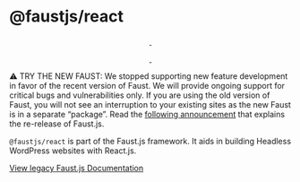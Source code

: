 # @faustjs/react

<p align="center">
  <a aria-label="NPM version" href="https://www.npmjs.com/package/@faustjs/react">
    <img alt="" src="https://img.shields.io/npm/v/@faustjs/react?color=7e5cef&style=for-the-badge">
  </a>

  <a aria-label="License" href="https://github.com/wpengine/faustjs/blob/canary/LICENSE">
    <img alt="" src="https://img.shields.io/npm/l/@faustjs/react?color=7e5cef&style=for-the-badge">
  </a>
</p>

<p align="center">
  <a aria-label="Faust.js React Downloads Per Month" href="https://www.npmjs.com/package/@faustjs/react">
    <img alt="" src="https://img.shields.io/npm/dm/@faustjs/react?color=7e5cef&style=for-the-badge&label=@faustjs/react">
  </a>
  <a aria-label="Faust.js React Downloads Per Week" href="https://www.npmjs.com/package/@faustjs/react">
    <img alt="" src="https://img.shields.io/npm/dw/@faustjs/react?color=7e5cef&style=for-the-badge&label=@faustjs/react">
  </a>
</p>

⚠️ TRY THE NEW FAUST: We stopped supporting new feature development in favor of the recent version of Faust. We will provide ongoing support for critical bugs and vulnerabilities only. If you are using the old version of Faust, you will not see an interruption to your existing sites as the new Faust is in a separate “package”. Read the [following announcement](https://faustjs.org/blog/sprint-22-update) that explains the re-release of Faust.js.

`@faustjs/react` is part of the Faust.js framework. It aids in building Headless WordPress websites with React.js.

[View legacy Faust.js Documentation](https://legacy.faustjs.org/)
